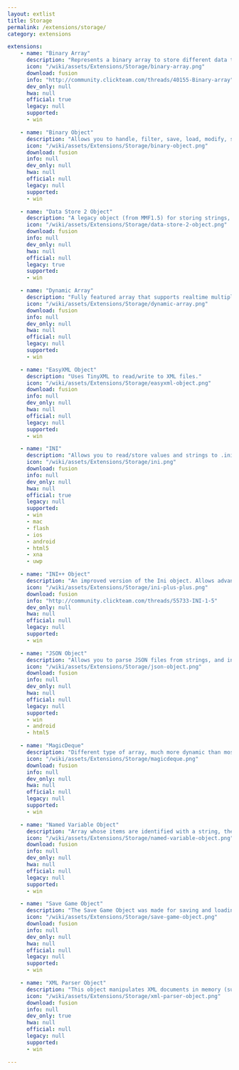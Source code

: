 ```yaml
---
layout: extlist
title: Storage
permalink: /extensions/storage/
category: extensions

extensions:
    - name: "Binary Array"
      description: "Represents a binary array to store different data types and read binary files"
      icon: "/wiki/assets/Extensions/Storage/binary-array.png"
      download: fusion
      info: "http://community.clickteam.com/threads/40155-Binary-array"
      dev_only: null
      hwa: null
      official: true
      legacy: null
      supported:
      - win

    - name: "Binary Object"
      description: "Allows you to handle, filter, save, load, modify, search/replace, etc. binary data."
      icon: "/wiki/assets/Extensions/Storage/binary-object.png"
      download: fusion
      info: null
      dev_only: null
      hwa: null
      official: null
      legacy: null
      supported:
      - win

    - name: "Data Store 2 Object"
      description: "A legacy object (from MMF1.5) for storing strings, values and flags."
      icon: "/wiki/assets/Extensions/Storage/data-store-2-object.png"
      download: fusion
      info: null
      dev_only: null
      hwa: null
      official: null
      legacy: true
      supported:
      - win

    - name: "Dynamic Array"
      description: "Fully featured array that supports realtime multiple dimensioning, lightweight database-esq features, storing values, strings, files and more."
      icon: "/wiki/assets/Extensions/Storage/dynamic-array.png"
      download: fusion
      info: null
      dev_only: null
      hwa: null
      official: null
      legacy: null
      supported:
      - win

    - name: "EasyXML Object"
      description: "Uses TinyXML to read/write to XML files."
      icon: "/wiki/assets/Extensions/Storage/easyxml-object.png"
      download: fusion
      info: null
      dev_only: null
      hwa: null
      official: null
      legacy: null
      supported:
      - win

    - name: "INI"
      description: "Allows you to read/store values and strings to .ini files."
      icon: "/wiki/assets/Extensions/Storage/ini.png"
      download: fusion
      info: null
      dev_only: null
      hwa: null
      official: true
      legacy: null
      supported:
      - win
      - mac
      - flash
      - ios
      - android
      - html5
      - xna
      - uwp

    - name: "INI++ Object"
      description: "An improved version of the Ini object. Allows advanced manipulation of Ini files. v1.5 is an update of the original. January 2017 build."
      icon: "/wiki/assets/Extensions/Storage/ini-plus-plus.png"
      download: fusion
      info: "http://community.clickteam.com/threads/55733-INI-1-5"
      dev_only: null
      hwa: null
      official: null
      legacy: null
      supported:
      - win

    - name: "JSON Object"
      description: "Allows you to parse JSON files from strings, and in the future will allow you to modify and generate JSONs as strings."
      icon: "/wiki/assets/Extensions/Storage/json-object.png"
      download: fusion
      info: null
      dev_only: null
      hwa: null
      official: null
      legacy: null
      supported:
      - win
      - android
      - html5

    - name: "MagicDeque"
      description: "Different type of array, much more dynamic than most arrays, useful for anything where groups of data can change, where things can be removed at any point, and for sorting multiple arrays."
      icon: "/wiki/assets/Extensions/Storage/magicdeque.png"
      download: fusion
      info: null
      dev_only: null
      hwa: null
      official: null
      legacy: null
      supported:
      - win

    - name: "Named Variable Object"
      description: "Array whose items are identified with a string, the key. Each element in the array can hold one value and one key. The whole array can be saved and loaded in several file formats."
      icon: "/wiki/assets/Extensions/Storage/named-variable-object.png"
      download: fusion
      info: null
      dev_only: null
      hwa: null
      official: null
      legacy: null
      supported:
      - win

    - name: "Save Game Object"
      description: "The Save Game Object was made for saving and loading information of Active Objects to memory and/or to disk. It lets you specify what you want to save."
      icon: "/wiki/assets/Extensions/Storage/save-game-object.png"
      download: fusion
      info: null
      dev_only: null
      hwa: null
      official: null
      legacy: null
      supported:
      - win

    - name: "XML Parser Object"
      description: "This object manipulates XML documents in memory (supports wildcard searching) and can write/read them to/from files."
      icon: "/wiki/assets/Extensions/Storage/xml-parser-object.png"
      download: fusion
      info: null
      dev_only: true
      hwa: null
      official: null
      legacy: null
      supported:
      - win

---
```

